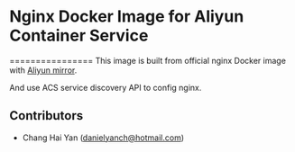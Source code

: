 # Nginx Docker Image for Aliyun Container Service 
================
This image is built from official nginx Docker image with [Aliyun mirror](http://mirrors.aliyun.com/).

And use ACS service discovery API to config nginx.

Contributors
-------------------
* Chang Hai Yan (danielyanch@hotmail.com)
